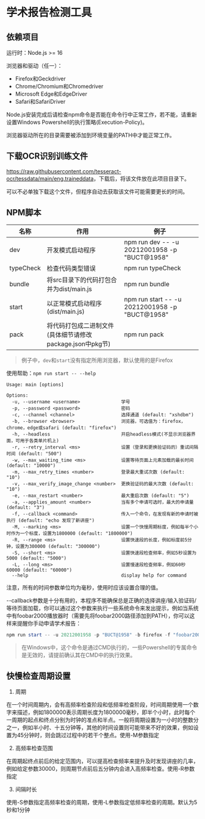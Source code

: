 # 学术报告检测工具

## 依赖项目

运行时：Node.js >= 16

浏览器和驱动（任一）：
  - Firefox和Geckdriver
  - Chrome/Chromium和Chromedriver
  - Microsoft Edge和EdgeDriver
  - Safari和SafariDriver

Node.js安装完成后请检查npm命令是否能在命令行中正常工作，若不能，请重新设置Windows Powershell的执行策略(Execution-Policy)。

浏览器驱动所在的目录需要被添加到环境变量的PATH中才能正常工作。

## 下载OCR识别训练文件

<https://raw.githubusercontent.com/tesseract-ocr/tessdata/main/eng.traineddata>，下载后，将该文件放在此项目目录下。

可以不必单独下载这个文件，但程序自动去获取该文件可能需要更长的时间。

## NPM脚本

|名称|作用|例子|
|---|---|---|
|dev|开发模式启动程序|npm run dev -- -u 20212001958 -p "BUCT@1958"|
|typeCheck|检查代码类型错误|npm run typeCheck|
|bundle|将src目录下的代码打包合并为dist/main.js|npm run bundle|
|start|以正常模式启动程序(dist/main.js)|npm run start -- -u 20212001958 -p "BUCT@1958"|
|pack|将代码打包成二进制文件(具体细节请修改package.json中pkg节)|npm run pack|

> 例子中，`dev`和`start`没有指定所用浏览器，默认使用的是Firefox

使用帮助：`npm run start -- --help`

```
Usage: main [options]

Options:
  -u, --username <username>               学号
  -p, --password <password>               密码
  -c, --channel <channel>                 选择通道 (default: "xshdbm")
  -b, --browser <browser>                 浏览器，可选值为：firefox，chrome，edge或safari (default: "firefox")
  -h, --headless                          开启headless模式(不显示浏览器界面，可用于各类单片机上)
  -r, --retry_interval <ms>               设置（登录和更换验证码的）重试间隔时间 (default: "500")
  -w, --max_waiting_time <ms>             设置等待页面上元素加载的最长时间 (default: "10000")
  -m, --max_retry_times <number>          登录最大重试次数 (default: "10")
  -v, --max_verify_image_change <number>  更换验证码的最大次数 (default: "10")
  -e, --max_restart <number>              最大重启次数 (default: "5")
  -a, --applies_amount <number>           当有多个申请可选时，最大的申请量 (default: "3")
  -f, --callback <command>                传入一个命令，在发现有新的申请时被执行 (default: "echo 发现了新讲座")
  -M, --marking <ms>                      设置一个快慢周期标度，例如每半个小时作为一个标度，设置为1800000 (default: "1800000")
  -R, --range <ms>                        设置快速段的长度，例如标度前5分钟，设置为300000 (default: "300000")
  -S, --short <ms>                        设置快速段检查频率，例如5秒设置为5000 (default: "5000")
  -L, --long <ms>                         设置慢速段检查频率，例如60秒60000 (default: "60000")
  --help                                  display help for command
```

注意，所有的时间参数单位均为毫秒，使用时应该设置合理的值。

--callback参数是十分有用的，本程序不能确保总是正确的选择讲座/输入验证码/等待页面加载，你可以通过这个参数来执行一些系统命令来发出提示，例如当系统中有foobar2000播放器时（需要先将foobar2000路径添加到PATH），你可以这样来提醒你手动申请学术报告：

```Powershell
npm run start -- -u 20212001958 -p "BUCT@1958" -b firefox -f "foobar2000 alert.mp3"
```

> 在Windows中，这个命令是通过CMD执行的，一些Powershell的专属命令是无效的，请提前确认其在CMD中的执行效果。

## 快慢检查周期设置

1. 周期

在一个时间周期内，会有高频率检查阶段和低频率检查阶段，时间周期使用一个数字来描述，例如1800000表示周期长度为1800000毫秒，即半个小时，此时每个一周期的起点和终点分别为时钟的准点和半点。一般将周期设置为一小时的整数分之一，例如半小时、十五分钟等，其他的时间设置则可能带来不好的效果，例如设置为45分钟时，则会跳过过程中的若干个整点。使用-M参数指定

2. 高频率检查范围

在周期起终点前后的给定范围内，可以提高检查频率来提升及时发现讲座的几率，例如给定参数30000，则周期节点前后五分钟内会进入高频率检查。使用-R参数指定

3. 间隔时长

使用-S参数指定高频率检查的周期，使用-L参数指定低频率检查的周期。默认为5秒和1分钟

